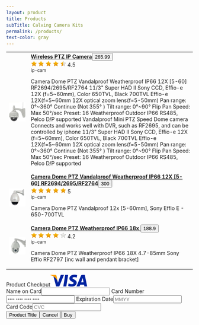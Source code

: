 ```yaml
---
layout: product
title: Products
subTitle: Calving Camera Kits
permalink: /products/
text-color: gray
---
```


<table class="table">
   <tbody>
      <tr>
         <td class="col-md-2">
            <!-- product image-->
            <a href="/products/ip-camera-1.html"><img src="/img/products/IP-PTZ-CAM-3.jpg" class="img-polaroid small-img"></a>
         </td>
         <td>
            <!-- product title--><a href="/products/ip-camera-1.html"><strong>Wireless PTZ IP Camera</strong></a><!-- buy button--><button id="buy-ip-camera-1" data-product-title="Wireless PTZ IP Camera" role="button" data-toggle="modal" class="btn btn-primary btn-mini buy"><i class="icon-shopping-cart icon-white"></i>265.99</button>
            <div>
               <!-- product rating--><span id="rating-ip-camera-1" data-rating="4.5" class="stars" title="good" style="cursor: default; width: 100px;"><img src="/img/star-on.png" alt="1" title="good">&nbsp;<img src="/img/star-on.png" alt="2" title="good">&nbsp;<img src="/img/star-on.png" alt="3" title="good">&nbsp;<img src="/img/star-on.png" alt="4" title="good">&nbsp;<img src="/img/star-half.png" alt="5" title="good"><input type="hidden" name="score" value="4.5" readonly="readonly"></span><span> 4.5</span>
            </div>
            <!-- product information-->
            <div>
               <small class="muted">
                  <div>ip-cam</div>
               </small>
            </div>
            <!-- product description-->
            <p>Camera Dome PTZ Vandalproof Weatherproof IP66 12X [5-60] RF2694/2695/RF2764
               11/3" Super HAD II Sony CCD, Effio-e 12X (f=5~60mm),
               Color 650TVL, Black 700TVL
               Effio-e 12X(f=5~60mm
               12X optical zoom lens(f=5-50mm)
               Pan range: 0°~360° Continue (Not 355° )
               Tilt range: 0°~90° Flip
               Pan Speed: Max 50°/sec Preset: 16
               Weatherproof Outdoor IP66
               RS485, Pelco D/P supported
               Vandalproof Mini PTZ Speed Dome camera
               Connects and works well with DVR, such as RF2695, and can be controlled by iphone
               11/3" Super HAD II Sony CCD, Effio-e 12X (f=5~60mm),
               Color 650TVL, Black 700TVL
               Effio-e 12X(f=5~60mm
               12X optical zoom lens(f=5-50mm)
               Pan range: 0°~360° Continue (Not 355° )
               Tilt range: 0°~90° Flip
               Pan Speed: Max 50°/sec Preset: 16
               Weatherproof Outdoor IP66
               RS485, Pelco D/P supported
            </p>
         </td>
      </tr>
      <tr>
         <td class="span2">
            <!-- product image--><a href="/products/ip-camera-2"><img src="/img/products/IP-PTZ-CAM-2.jpg" class="img-polaroid small-img"></a>
         </td>
         <td>
            <!-- product title--><a href="/products/ip-camera-2"><strong>Camera Dome PTZ Vandalproof Weatherproof IP66 12X [5-60] RF2694/2695/RF2764</strong></a><!-- buy button--><button id="buy-ip-camera-2" data-product-title="Camera Dome PTZ Vandalproof Weatherproof IP66 12X [5-60] RF2694/2695/RF2764" role="button" data-toggle="modal" class="btn btn-primary btn-mini buy"><i class="icon-shopping-cart icon-white"></i>300</button>
            <div>
               <!-- product rating--><span id="rating-ip-camera-2" data-rating="5" class="stars" title="gorgeous" style="cursor: default; width: 100px;"><img src="/img/star-on.png" alt="1" title="gorgeous">&nbsp;<img src="/img/star-on.png" alt="2" title="gorgeous">&nbsp;<img src="/img/star-on.png" alt="3" title="gorgeous">&nbsp;<img src="/img/star-on.png" alt="4" title="gorgeous">&nbsp;<img src="/img/star-on.png" alt="5" title="gorgeous"><input type="hidden" name="score" value="5" readonly="readonly"></span><span> 5</span>
            </div>
            <!-- product information-->
            <div>
               <small class="muted">
                  <div>ip-cam</div>
               </small>
            </div>
            <!-- product description-->
            <p>Camera Dome PTZ Vandalproof 12x [5-60mm], Sony Effio E - 650-700TVL</p>
         </td>
      </tr>
      <tr>
         <td class="span2">
            <!-- product image--><a href="/products/ip-camera-3"><img src="/img/products/IP-PTZ-CAM-1.jpg" class="img-polaroid small-img"></a>
         </td>
         <td>
            <!-- product title--><a href="/products/ip-camera-3"><strong>Camera Dome PTZ Weatherproof IP66 18x </strong></a><!-- buy button--><button id="buy-ip-camera-3" data-product-title="Camera Dome PTZ Weatherproof IP66 18x " role="button" data-toggle="modal" class="btn btn-primary btn-mini buy"><i class="icon-shopping-cart icon-white"></i>188.9</button>
            <div>
               <!-- product rating--><span id="rating-ip-camera-3" data-rating="4.2" class="stars" title="good" style="cursor: default; width: 100px;"><img src="/img/star-on.png" alt="1" title="good">&nbsp;<img src="/img/star-on.png" alt="2" title="good">&nbsp;<img src="/img/star-on.png" alt="3" title="good">&nbsp;<img src="/img/star-on.png" alt="4" title="good">&nbsp;<img src="/img/star-off.png" alt="5" title="good"><input type="hidden" name="score" value="4.2" readonly="readonly"></span><span> 4.2</span>
            </div>
            <!-- product information-->
            <div>
               <small class="muted">
                  <div>ip-cam</div>
               </small>
            </div>
            <!-- product description-->
            <p>Camera Dome PTZ Weatherproof IP66 18X 4.7-85mm Sony Effio RF2797 [inc wall and pendant bracket]</p>
         </td>
      </tr>
   </tbody>
</table>
<div id="modal" tabindex="-1" role="dialog" aria-labelledby="myModalLabel" aria-hidden="true" class="modal hide fade">
   <div class="modal-header"><span class="lead">Product Checkout<img src="/img/new_visa_medium.gif" class="pull-right"></span></div>
   <div class="modal-body"><label><i class="icon-user"></i><span> Name on Card</span></label><input type="text" class="input-medium"><label><i class="icon-barcode"></i><span> Card Number</span></label><input type="text" placeholder="•••• •••• •••• ••••" maxlength="16" class="input-medium"><label><i class="icon-time"></i><span> Expiration Date</span></label><input type="text" placeholder="MMYY" maxlength="4" class="input-mini"><label><i class="icon-qrcode"></i><span> Card Code</span></label><input type="text" placeholder="CVC" maxlength="4" class="input-mini"></div>
   <div class="modal-footer"><button id="product-title" class="btn btn-small btn-success pull-left">Product Title</button><button data-dismiss="modal" aria-hidden="true" class="btn">Cancel</button><button id="buy-confirm" class="btn btn-primary">Buy</button></div>
</div>